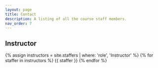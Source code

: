 ```yaml
---
layout: page
title: Contact
description: A listing of all the course staff members.
nav_order: 7
---
```


## Instructor

<!-- Staff information is stored in the `_staffers` directory and rendered according to the layout file, `_layouts/staffer.html`.
 -->
 
{% assign instructors = site.staffers | where: 'role', 'Instructor' %}
{% for staffer in instructors %}
{{ staffer }}
{% endfor %}

<!--
{% assign teaching_assistants = site.staffers | where: 'role', 'Teaching Assistant' %}
{% assign num_teaching_assistants = teaching_assistants | size %}
{% if num_teaching_assistants != 0 %}

## Teaching Assistants

{% for staffer in teaching_assistants %}
{{ staffer }}
{% endfor %}
{% endif %}
-->
